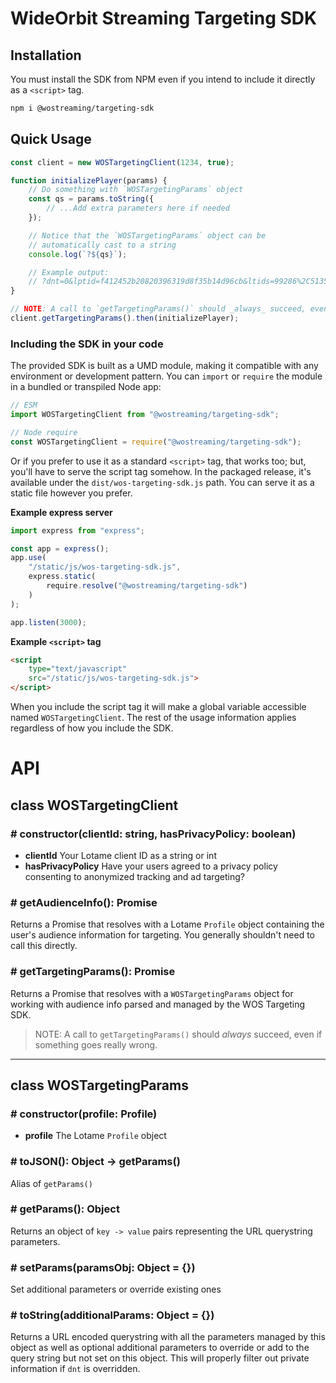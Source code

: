 # WideOrbit Streaming Targeting SDK

## Installation

You must install the SDK from NPM even if you intend to
include it directly as a `<script>` tag.

```bash
npm i @wostreaming/targeting-sdk
```

## Quick Usage

```js
const client = new WOSTargetingClient(1234, true);

function initializePlayer(params) {
	// Do something with `WOSTargetingParams` object
	const qs = params.toString({
		// ...Add extra parameters here if needed
	});

	// Notice that the `WOSTargetingParams` object can be
	// automatically cast to a string
	console.log(`?${qs}`);

	// Example output:
	// ?dnt=0&lptid=f412452b20820396319d8f35b14d96cb&ltids=99286%2C513599%2C513593%2C513421&privacypolicy=false&user-id=5a08398c-1b8f-5230-919f-a94dc36bb5b7
}

// NOTE: A call to `getTargetingParams()` should _always_ succeed, even if something goes really wrong
client.getTargetingParams().then(initializePlayer);
```

### Including the SDK in your code

The provided SDK is built as a UMD module, making it compatible with any
environment or development pattern. You can `import` or `require` the
module in a bundled or transpiled Node app:

```js
// ESM
import WOSTargetingClient from "@wostreaming/targeting-sdk";

// Node require
const WOSTargetingClient = require("@wostreaming/targeting-sdk");
```

Or if you prefer to use it as a standard `<script>` tag, that works too;
but, you'll have to serve the script tag somehow. In the packaged release,
it's available under the `dist/wos-targeting-sdk.js` path. You
can serve it as a static file however you prefer.

**Example express server**

<!-- prettier-ignore -->
```js
import express from "express";

const app = express();
app.use(
	"/static/js/wos-targeting-sdk.js",
	express.static(
		require.resolve("@wostreaming/targeting-sdk")
	)
);

app.listen(3000);
```

**Example `<script>` tag**

<!-- prettier-ignore -->
```html
<script
	type="text/javascript"
	src="/static/js/wos-targeting-sdk.js">
</script>
```

When you include the script tag it will make a global
variable accessible named `WOSTargetingClient`. The
rest of the usage information applies regardless of how
you include the SDK.

# API

## **class** WOSTargetingClient

### # constructor(clientId: string, hasPrivacyPolicy: boolean)

- **clientId** Your Lotame client ID as a string or int
- **hasPrivacyPolicy** Have your users agreed to a privacy policy consenting to anonymized tracking and ad targeting?

### # getAudienceInfo(): Promise<Profile>

Returns a Promise that resolves with a Lotame `Profile` object containing the user's audience information for targeting.
You generally shouldn't need to call this directly.

### # getTargetingParams(): Promise<WOSTargetingParams>

Returns a Promise that resolves with a `WOSTargetingParams` object for working with audience info parsed and managed by the WOS Targeting SDK.

> NOTE: A call to `getTargetingParams()` should _always_ succeed, even if something goes really wrong.

---

## **class** WOSTargetingParams

### # constructor(profile: Profile)

- **profile** The Lotame `Profile` object

### # toJSON(): Object -> getParams()

Alias of `getParams()`

### # getParams(): Object

Returns an object of `key -> value` pairs representing the URL querystring parameters.

### # setParams(paramsObj: Object = {})

Set additional parameters or override existing ones

### # toString(additionalParams: Object = {})

Returns a URL encoded querystring with all the parameters managed by this object
as well as optional additional parameters to override or add to the query string but not set
on this object. This will properly filter out private information if `dnt` is overridden.
